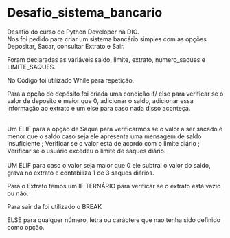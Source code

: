 # Desafio_sistema_bancario
Desafio do curso de Python Developer na DIO.
<br>
Nos foi pedido para criar um sistema bancário simples com as opções  Depositar, Sacar, consultar Extrato e Sair.

Foram declaradas as variáveis saldo, limite, extrato, numero_saques e LIMITE_SAQUES.

No Código foi utilizado While para repetição.
</br>

Para a opção de depósito foi criada uma condição if/ else para verificar se o valor de deposito é maior que 0, adicionar o saldo, adicionar essa informação ao extrato e um else para caso nada disso aconteça.

<br>
Um ELIF para a opção de Saque para verificarmos se o valor a ser sacado é menor que o saldo caso seja ele apresenta uma mensagem de saldo insuficiente ;
Verificar se o valor está de acordo com o limite diário ;
Verificar se o usuário excedeu o limite de saques diário.
</br>
<br>
UM ELIF para caso o valor seja maior que 0 ele subtrai o valor do saldo, grava no extrato e contabiliza 1 de 3 saques diários.

Para o Extrato temos um IF TERNÁRIO para verificar se o extrato está vazio ou não.

Para sair da foi utilizado o BREAK

ELSE para qualquer número, letra ou caráctere que nao tenha sido definido como opção.
</br>


